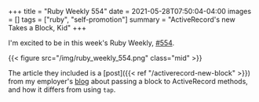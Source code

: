 +++
title = "Ruby Weekly 554"
date = 2021-05-28T07:50:04-04:00
images = []
tags = ["ruby", "self-promotion"]
summary = "ActiveRecord's new Takes a Block, Kid"
+++

I'm excited to be in this week's Ruby Weekly, [#554](https://rubyweekly.com/issues/554).

{{< figure src="/img/ruby_weekly_554.png" class="mid" >}}

The article they included is a [post]({{< ref "/activerecord-new-block" >}})
from my employer's [blog](https://blog.thegnar.co/activerecord-new-block)
about passing a block to ActiveRecord methods, and how it differs from using
`tap`.
